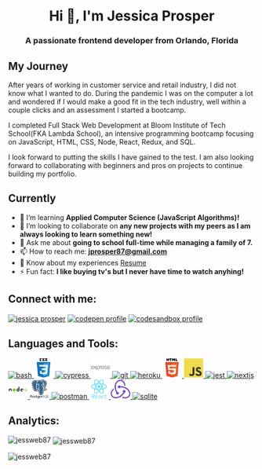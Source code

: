 <h1 align="center">Hi 👋, I'm Jessica Prosper</h1>
<h3 align="center">A passionate frontend developer from Orlando, Florida</h3>

<!--
**Jessweb87/Jessweb87** is a ✨ _special_ ✨ repository because its `README.md` (this file) appears on your GitHub profile.

Here are some ideas to get you started:
-->
## My Journey
After years of working in customer service and retail industry, I did not know what I wanted to do. During the pandemic I was on the computer a lot and wondered if I would make a good fit in the tech industry, well within a couple clicks and an assessment I started a bootcamp.

 I completed Full Stack Web Development at Bloom Institute of Tech School(FKA Lambda School), an intensive programming bootcamp focusing on JavaScript, HTML, CSS, Node, React, Redux, and SQL.

I look forward to putting the skills I have gained to the test. I am also looking forward to collaborating with beginners and pros on projects to continue building my portfolio.

## Currently  
- 🌱 I’m learning **Applied Computer Science (JavaScript Algorithms)!**
- 👯 I’m looking to collaborate on **any new projects with my peers as I am always looking to learn something new!**
- 💬 Ask me about **going to school full-time while managing a family of 7.**
- 📫 How to reach me: **jprosper87@gmail.com**
- 📃 Know about my experiences [Resume](https://docs.google.com/document/d/17CY82heSO-yGO35EUBbMoIAU6LZZXvMsekzWewv8xPc/edit?usp=sharing)
- ⚡ Fun fact: **I like buying tv's but I never have time to watch anyhing!**

## Connect with me:
<p align="left"><a href="https://linkedin.com/in/jessicaprosper" target="blank"><img align="center" src="https://raw.githubusercontent.com/rahuldkjain/github-profile-readme-generator/master/src/images/icons/Social/linked-in-alt.svg" alt="jessica prosper" height="30" width="40" /></a> <a href="https://codepen.io/jprosper87" target="blank"><img align="center" src="https://cdn.jsdelivr.net/npm/simple-icons@3.0.1/icons/codepen.svg" alt="codepen profile" height="30"
width="40" /></a> <a href="https://codesandbox.io/u/jprosper87" target="blank"><img align="center" src="https://cdn.jsdelivr.net/npm/simple-icons@3.0.1/icons/codesandbox.svg" alt="codesandbox profile" height="30" width="40" /></a></p>

## Languages and Tools:

<p align="left"> <a href="https://www.gnu.org/software/bash/" target="_blank" rel="noreferrer"> <img src="https://www.vectorlogo.zone/logos/gnu_bash/gnu_bash-icon.svg" alt="bash" width="40" height="40"/> </a> <a href="https://getbootstrap.com" target="_blank" rel="noreferrer"> <a href="https://www.w3schools.com/css/" target="_blank" rel="noreferrer"> <img src="https://raw.githubusercontent.com/devicons/devicon/master/icons/css3/css3-original-wordmark.svg" alt="css3" width="40" height="40"/> </a> <a href="https://www.cypress.io" target="_blank" rel="noreferrer"> <img src="https://raw.githubusercontent.com/simple-icons/simple-icons/6e46ec1fc23b60c8fd0d2f2ff46db82e16dbd75f/icons/cypress.svg" alt="cypress" width="40" height="40"/> </a> <a href="https://expressjs.com" target="_blank" rel="noreferrer"> <img src="https://raw.githubusercontent.com/devicons/devicon/master/icons/express/express-original-wordmark.svg" alt="express" width="40" height="40"/> </a> <a href="https://git-scm.com/" target="_blank" rel="noreferrer"> <img src="https://www.vectorlogo.zone/logos/git-scm/git-scm-icon.svg" alt="git" width="40" height="40"/> </a> <a href="https://heroku.com" target="_blank" rel="noreferrer"> <img src="https://www.vectorlogo.zone/logos/heroku/heroku-icon.svg" alt="heroku" width="40" height="40"/> </a> <a href="https://www.w3.org/html/" target="_blank" rel="noreferrer"> <img src="https://raw.githubusercontent.com/devicons/devicon/master/icons/html5/html5-original-wordmark.svg" alt="html5" width="40" height="40"/> </a> <a href="https://developer.mozilla.org/en-US/docs/Web/JavaScript" target="_blank" rel="noreferrer"> <img src="https://raw.githubusercontent.com/devicons/devicon/master/icons/javascript/javascript-original.svg" alt="javascript" width="40" height="40"/> </a> <a href="https://jestjs.io" target="_blank" rel="noreferrer"> <img src="https://www.vectorlogo.zone/logos/jestjsio/jestjsio-icon.svg" alt="jest" width="40" height="40"/> </a> <a href="https://nextjs.org/" target="_blank" rel="noreferrer"> <img src="https://cdn.worldvectorlogo.com/logos/nextjs-2.svg" alt="nextjs" width="40" height="40"/> </a> <a href="https://nodejs.org" target="_blank" rel="noreferrer"> <img src="https://raw.githubusercontent.com/devicons/devicon/master/icons/nodejs/nodejs-original-wordmark.svg" alt="nodejs" width="40" height="40"/> </a> <a href="https://www.postgresql.org" target="_blank" rel="noreferrer"> <img src="https://raw.githubusercontent.com/devicons/devicon/master/icons/postgresql/postgresql-original-wordmark.svg" alt="postgresql" width="40" height="40"/> </a> <a href="https://postman.com" target="_blank" rel="noreferrer"> <img src="https://www.vectorlogo.zone/logos/getpostman/getpostman-icon.svg" alt="postman" width="40" height="40"/> </a>  <a href="https://reactjs.org/" target="_blank" rel="noreferrer"> <img src="https://raw.githubusercontent.com/devicons/devicon/master/icons/react/react-original-wordmark.svg" alt="react" width="40" height="40"/> </a> <a href="https://redux.js.org" target="_blank" rel="noreferrer"> <img src="https://raw.githubusercontent.com/devicons/devicon/master/icons/redux/redux-original.svg" alt="redux" width="40" height="40"/> </a> <a href="https://www.sqlite.org/" target="_blank" rel="noreferrer"> <img src="https://www.vectorlogo.zone/logos/sqlite/sqlite-icon.svg" alt="sqlite" width="40" height="40"/> </a> </p>
 
## Analytics:
 <p><img align="left" src="https://github-readme-stats.vercel.app/api/top-langs?username=jessweb87&show_icons=true&locale=en&layout=compact" alt="jessweb87" /></p>

<p>&nbsp;<img align="center" src="https://github-readme-stats.vercel.app/api?username=jessweb87&show_icons=true&locale=en" alt="jessweb87" /></p>

<p><img align="center" src="https://github-readme-streak-stats.herokuapp.com/?user=jessweb87&" alt="jessweb87" /></p>

